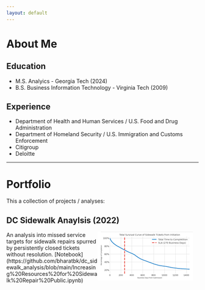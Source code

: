 ```yaml
---
layout: default
---
```


# About Me

## Education
* M.S. Analyics - Georgia Tech (2024)
* B.S. Business Information Technology - Virginia Tech (2009)

## Experience
* Department of Health and Human Services / U.S. Food and Drug Administration
* Department of Homeland Security / U.S. Immigration and Customs Enforcement
* Citigroup
* Deloitte

* * *

# Portfolio

This a collection of projects / analyses:

## DC Sidewalk Anaylsis (2022)
<img src="./assets/img/dc_sidewalk_screen.png" style="float: right; margin: 0px 15px 15px 0px;" />
An analysis into missed service targets for sidewalk repairs spurred by persistently closed tickets without resolution.
[Notebook](https://github.com/bharatbk/dc_sidewalk_analysis/blob/main/Increasing%20Resources%20for%20Sidewalk%20Repair%20Public.ipynb)

